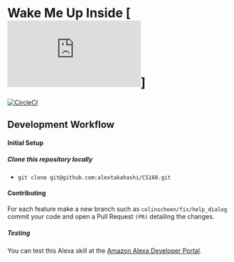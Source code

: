 Wake Me Up Inside
[![Logo](http://img.colinschoen.com/image.php?di=WMKB)]
===================

[![CircleCI](https://circleci.com/gh/alextakahashi/CS160.svg?style=svg&circle-token=ce788bfb7742f8bd709b8785a4d44470726b718c)](https://circleci.com/gh/alextakahashi/CS160)

Development Workflow
----------------


####  Initial Setup

##### Clone this repository locally

 - `git clone git@github.com:alextakahashi/CS160.git`

#### Contributing

For each feature make a new branch such as `colinschoen/fix/help_dialog` commit your code and open a Pull Request `(PR)`  detailing the changes. 

##### Testing

You can test this Alexa skill at the [Amazon Alexa Developer Portal](https://developer.amazon.com/alexa). 
